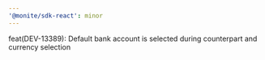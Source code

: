 ```yaml
---
'@monite/sdk-react': minor
---
```


feat(DEV-13389): Default bank account is selected during counterpart and currency selection
